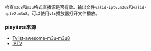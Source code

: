 检查`m3u8`和`m3u`格式直播源是否有效。输出文件`valid-iptv.m3u8`和`valid-iptv2.m3u8`。可以使用`vlc`播放器打开文件播放。

### playlists来源
- [Tvlist-awesome-m3u-m3u8](https://github.com/imDazui/Tvlist-awesome-m3u-m3u8)
- [IPTV](https://github.com/Free-TV/IPTV.git)

